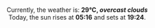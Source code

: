 <p  align="center"><br/>Currently, the weather is: <b> 29°C, <i>overcast clouds</i></b></br>Today, the sun rises at <b>05:16</b> and sets at <b>19:24</b>.</p>